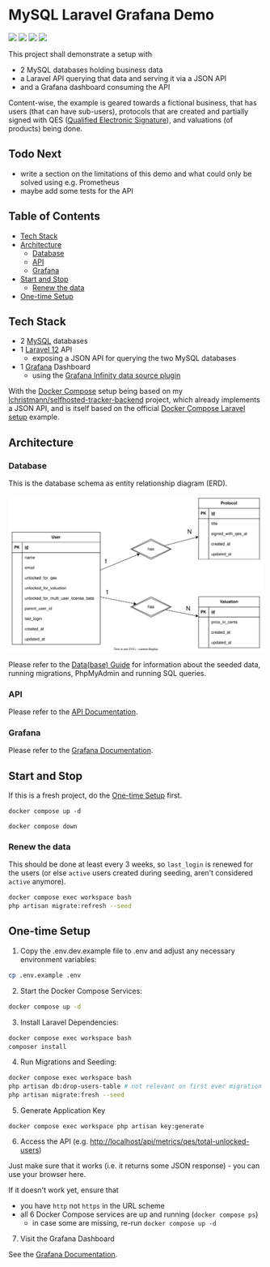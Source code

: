 # MySQL Laravel Grafana Demo <!-- omit in toc -->

![](https://badgen.net/badge/Docker%20Compose/2.36.2/cyan)
![](https://badgen.net/badge/MySQL/9.3/blue)
![](https://badgen.net/badge/Laravel/12/red)
![](https://badgen.net/badge/Grafana/12/orange)

This project shall demonstrate a setup with

- 2 MySQL databases holding business data
- a Laravel API querying that data and serving it via a JSON API
- and a Grafana dashboard consuming the API

Content-wise, the example is geared towards a fictional business, that has users (that can have sub-users),
protocols that are created and partially signed with QES ([Qualified Electronic Signature](https://en.wikipedia.org/wiki/Qualified_electronic_signature)), and valuations (of products) being done.

## Todo Next <!-- omit in toc -->

- write a section on the limitations of this demo and what could only be solved using e.g. Prometheus
- maybe add some tests for the API

## Table of Contents <!-- omit in toc -->

- [Tech Stack](#tech-stack)
- [Architecture](#architecture)
  - [Database](#database)
  - [API](#api)
  - [Grafana](#grafana)
- [Start and Stop](#start-and-stop)
  - [Renew the data](#renew-the-data)
- [One-time Setup](#one-time-setup)

## Tech Stack

- 2 [MySQL](https://www.mysql.com/) databases
- 1 [Laravel 12](https://laravel.com/docs/12.x) API
  - exposing a JSON API for querying the two MySQL databases
- 1 [Grafana](https://grafana.com/docs/grafana/latest/setup-grafana/installation/docker/) Dashboard
  - using the [Grafana Infinity data source plugin](https://grafana.com/docs/plugins/yesoreyeram-infinity-datasource/latest/)

With the [Docker Compose](https://docs.docker.com/compose/) setup being based on my [lchristmann/selfhosted-tracker-backend](https://github.com/lchristmann/selfhosted-tracker-backend) project, which already implements a JSON API, and is itself based on the official [Docker Compose Laravel setup](https://docs.docker.com/guides/frameworks/laravel/) example.

## Architecture

### Database

This is the database schema as entity relationship diagram (ERD).

![Database schema](docs/db-schema.drawio.svg)

Please refer to the [Data(base) Guide](docs/DATA-GUIDE.md) for information about the seeded data, running migrations,  PhpMyAdmin and running SQL queries.

### API

Please refer to the [API Documentation](docs/API-DOCUMENTATION.md).

### Grafana

Please refer to the [Grafana Documentation](docs/GRAFANA-DOCUMENTATION.md).

## Start and Stop

If this is a fresh project, do the [One-time Setup](#one-time-setup) first.

```shell
docker compose up -d
```

```shell
docker compose down
```

### Renew the data

This should be done at least every 3 weeks, so `last_login` is renewed for the users (or else `active` users created during seeding, aren't considered `active` anymore).

```bash
docker compose exec workspace bash
php artisan migrate:refresh --seed
```


## One-time Setup

1. Copy the .env.dev.example file to .env and adjust any necessary environment variables:

```bash
cp .env.example .env
```

2. Start the Docker Compose Services:

```bash
docker compose up -d
```

3. Install Laravel Dependencies:

```bash
docker compose exec workspace bash
composer install
```

4. Run Migrations and Seeding:

```bash
docker compose exec workspace bash
php artisan db:drop-users-table # not relevant on first ever migration
php artisan migrate:fresh --seed
```

5. Generate Application Key

```shell
docker compose exec workspace php artisan key:generate
```

6. Access the API (e.g. [http://localhost/api/metrics/qes/total-unlocked-users](http://localhost/api/metrics/qes/total-unlocked-users))

Just make sure that it works (i.e. it returns some JSON response) - you can use your browser here.

If it doesn't work yet, ensure that

- you have `http` not `https` in the URL scheme
- all 6 Docker Compose services are up and running (`docker compose ps`)
  - in case some are missing, re-run `docker compose up -d`

7. Visit the Grafana Dashboard

See the [Grafana Documentation](docs/GRAFANA-DOCUMENTATION.md).
